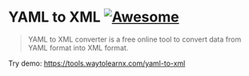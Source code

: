 # YAML to XML [![Awesome](https://cdn.rawgit.com/sindresorhus/awesome/d7305f38d29fed78fa85652e3a63e154dd8e8829/media/badge.svg)](https://github.com/sindresorhus/awesome)

>YAML to XML converter is a free online tool to convert data from YAML format into XML format. 

Try demo: https://tools.waytolearnx.com/yaml-to-xml

